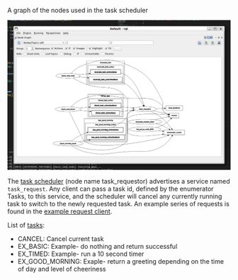 A graph of the nodes used in the task scheduler

![Scheduler Node Graph](images/SelectorNodeGraph.jpg)

The <a href="../task_selector/task_requestor.py">task scheduler</a> (node name task_requestor) advertises a service named `task_request`. Any client can pass a task id, defined by the enumerator Tasks, to this service, and the scheduler will cancel any currently running task to switch to the newly requested task. An example series of requests is found in the  <a href="../task_selector/example_request_client.py">example request client</a>.

List of <a href="../task_selector/tasks.py">tasks</a>:
* CANCEL: Cancel current task
* EX_BASIC: Example- do nothing and return successful
* EX_TIMED: Example- run a 10 second timer
* EX_GOOD_MORNING: Exaple- return a greeting depending on the time of day and level of cheeriness